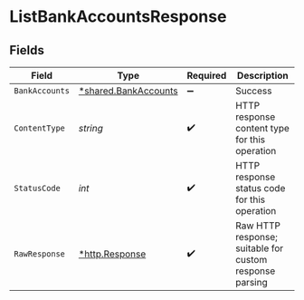 # ListBankAccountsResponse


## Fields

| Field                                                              | Type                                                               | Required                                                           | Description                                                        |
| ------------------------------------------------------------------ | ------------------------------------------------------------------ | ------------------------------------------------------------------ | ------------------------------------------------------------------ |
| `BankAccounts`                                                     | [*shared.BankAccounts](../../../pkg/models/shared/bankaccounts.md) | :heavy_minus_sign:                                                 | Success                                                            |
| `ContentType`                                                      | *string*                                                           | :heavy_check_mark:                                                 | HTTP response content type for this operation                      |
| `StatusCode`                                                       | *int*                                                              | :heavy_check_mark:                                                 | HTTP response status code for this operation                       |
| `RawResponse`                                                      | [*http.Response](https://pkg.go.dev/net/http#Response)             | :heavy_check_mark:                                                 | Raw HTTP response; suitable for custom response parsing            |